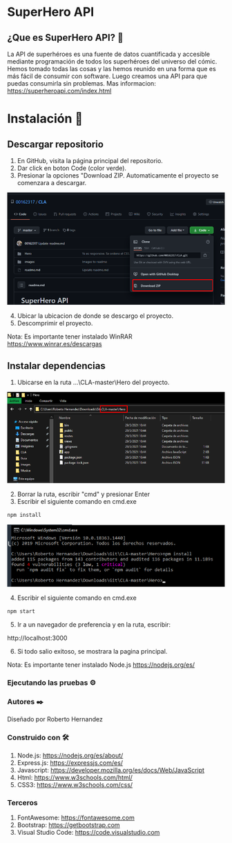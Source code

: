 # SuperHero API

## ¿Que es SuperHero API? 🦸
La API de superhéroes es una fuente de datos cuantificada y accesible mediante programación de todos los superhéroes del universo del cómic. Hemos tomado todas las cosas y las hemos reunido en una forma que es más fácil de consumir con software. Luego creamos una API para que puedas consumirla sin problemas.
Mas informacion: https://superheroapi.com/index.html


# Instalación 🔧

## Descargar repositorio

1. En GitHub, visita la página principal del repositorio.
2. Dar click en boton Code (color verde).
3. Presionar la opciones "Download ZIP. Automaticamente el proyecto se comenzara a descargar.

![](images/image1.png)

4. Ubicar la ubicacion de donde se descargo el proyecto.
5. Descomprimir el proyecto.

Nota: Es importante tener instalado WinRAR
https://www.winrar.es/descargas

## Instalar dependencias

1. Ubicarse en la ruta ...\CLA-master\Hero del proyecto.

![](images/image2.png)

2. Borrar la ruta, escribir "cmd" y presionar Enter
3. Escribir el siguiente comando en cmd.exe

```bash
npm install
```

![](images/image3.png)

4. Escribir el siguiente comando en cmd.exe
```bash
npm start
```
5. Ir a un navegador de preferencia y en la ruta, escribir:

http://localhost:3000

6. Si todo salio exitoso, se mostrara la pagina principal.


Nota: Es importante tener instalado Node.js
https://nodejs.org/es/

### Ejecutando las pruebas ⚙️

### Autores ✒️
Diseñado por Roberto Hernandez

### Construido con 🛠️
1. Node.js: https://nodejs.org/es/about/
2. Express.js: https://expressjs.com/es/
3. Javascript: https://developer.mozilla.org/es/docs/Web/JavaScript
4. Html: https://www.w3schools.com/html/
5. CSS3: https://www.w3schools.com/css/

### Terceros
1. FontAwesome: https://fontawesome.com
2. Bootstrap: https://getbootstrap.com
3. Visual Studio Code: https://code.visualstudio.com

